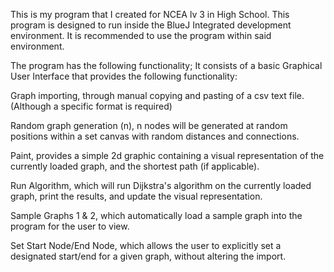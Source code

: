 This is my program that I created for NCEA lv 3 in High School. This program is designed to run inside the BlueJ Integrated development environment. It is recommended to use the program within said environment.

The program has the following functionality; It consists of a basic Graphical User Interface that provides the following functionality:

Graph importing, through manual copying and pasting of a csv text file. (Although a specific format is required)

Random graph generation (n), n nodes will be generated at random positions within a set canvas with random distances and connections. 

Paint, provides a simple 2d graphic containing a visual representation of the currently loaded graph, and the shortest path (if applicable).

Run Algorithm, which will run Dijkstra's algorithm on the currently loaded graph, print the results, and update the visual representation.

Sample Graphs 1 & 2, which automatically load a sample graph into the program for the user to view.

Set Start Node/End Node, which allows the user to explicitly set a designated start/end for a given graph, without altering the import.
